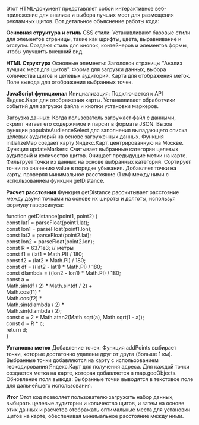 Этот HTML-документ представляет собой интерактивное веб-приложение для анализа и выбора лучших мест для размещения рекламных щитов. Вот детальное объяснение работы кода:

<b>Основная структура и стиль</b>
CSS стили:
Устанавливают базовые стили для элементов страницы, такие как шрифты, цвета, выравнивание и отступы.
Создают стиль для кнопок, контейнеров и элементов формы, чтобы улучшить внешний вид.

<b>HTML Структура</b>
Основные элементы:
Заголовок страницы "Анализ лучших мест для щитов".
Форма для загрузки данных, выбора количества щитов и целевых аудиторий.
Карта для отображения меток.
Поле вывода для отображения выбранных точек.

<b>JavaScript функционал</b>
Инициализация:
Подключается к API Яндекс.Карт для отображения карты.
Устанавливает обработчики событий для загрузки файла и кнопки установки маркеров.

Загрузка данных:
Когда пользователь загружает файл с данными, скрипт читает его содержимое и парсит в формате JSON.
Вызов функции populateAudienceSelect для заполнения выпадающего списка целевых аудиторий на основе загруженных данных.
Функция initializeMap создает карту Яндекс.Карт, центрированную на Москве.
Функция updateMarkers:
Считывает выбранные категории целевых аудиторий и количество щитов.
Очищает предыдущие метки на карте.
Фильтрует точки из данных на основе выбранных категорий.
Сортирует точки по значению value в порядке убывания.
Добавляет точки на карту, проверяя минимальное расстояние (1 км) между ними с использованием функции getDistance.

<b>Расчет расстояния</b>
Функция getDistance рассчитывает расстояние между двумя точками на основе их широты и долготы, используя формулу гаверсинуса:

function getDistance(point1, point2) {<br>
  const lat1 = parseFloat(point1.lat);<br>
  const lon1 = parseFloat(point1.lon);<br>
  const lat2 = parseFloat(point2.lat);<br>
  const lon2 = parseFloat(point2.lon);<br>
  const R = 6371e3; // метры<br>
  const f1 = (lat1 * Math.PI) / 180;<br>
  const f2 = (lat2 * Math.PI) / 180;<br>
  const df = ((lat2 - lat1) * Math.PI) / 180;<br>
  const dlambda = ((lon2 - lon1) * Math.PI) / 180;<br>
  const a =<br>
    Math.sin(df / 2) * Math.sin(df / 2) +<br>
    Math.cos(f1) *<br>
      Math.cos(f2) *<br>
      Math.sin(dlambda / 2) *<br>
      Math.sin(dlambda / 2);<br>
  const c = 2 * Math.atan2(Math.sqrt(a), Math.sqrt(1 - a));<br>
  const d = R * c;<br>
  return d;<br>
}<br>

<b>Установка меток</b>
Добавление точек:
Функция addPoints выбирает точки, которые достаточно удалены друг от друга (больше 1 км).
Выбранные точки добавляются на карту с использованием геокодирования Яндекс.Карт для получения адреса.
Для каждой точки создается метка на карте, которая добавляется в map.geoObjects.
Обновление поля вывода:
Выбранные точки выводятся в текстовое поле для дальнейшего использования.

<b>Итог</b>
Этот код позволяет пользователю загружать набор данных, выбирать целевые аудитории и количество щитов, и затем на основе этих данных и расчетов отображать оптимальные места для установки щитов на карте, обеспечивая минимальное расстояние между ними.